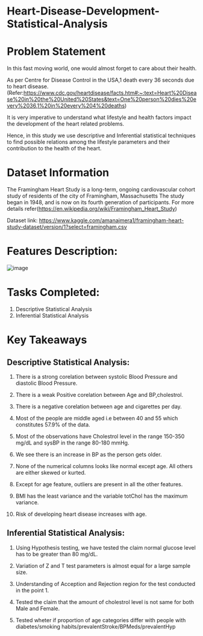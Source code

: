# Heart-Disease-Development-Statistical-Analysis

# Problem Statement

In this fast moving world, one would almost forget to care about their health.

As per Centre for Disease Control in the USA,1 death every 36 seconds due to heart disease. (Refer:https://www.cdc.gov/heartdisease/facts.htm#:~:text=Heart%20Disease%20in%20the%20United%20States&text=One%20person%20dies%20every%2036,1%20in%20every%204%20deaths)

It is very imperative to understand what lifestyle and health factors impact the development of the heart related problems.

Hence, in this study we use descriptive and Inferential statistical techniques to find possible relations among the lifestyle parameters and their contribution to the health of the heart.

# Dataset Information

The Framingham Heart Study is a long-term, ongoing cardiovascular cohort study of residents of the city of Framingham, Massachusetts The study began in 1948, and is now on its fourth generation of participants.
For more details refer(https://en.wikipedia.org/wiki/Framingham_Heart_Study)

Dataset link: https://www.kaggle.com/amanajmera1/framingham-heart-study-dataset/version/1?select=framingham.csv

# Features Description:

![image](https://user-images.githubusercontent.com/70081663/125020572-b917e800-e096-11eb-8381-bd6a1ecaf4f1.png)

# Tasks Completed:

1. Descriptive Statistical Analysis
2. Inferential Statistical Analysis

# Key Takeaways

## Descriptive Statistical Analysis:<br>

1) There is a strong corelation between systolic Blood Pressure and diastolic Blood Pressure.<br>

2) There is a weak Positive corelation between Age and BP,cholestrol.<br>

3) There is a negative corelation between age and cigarettes per day.<br>

4) Most of the people are middle aged i.e between 40 and 55 which constitutes 57.9% of the data.<br>

5) Most of the observations have Cholestrol level in the range 150-350 mg/dL and sysBP in the range 80-180 mmHg.<br>

6) We see there is an increase in BP as the person gets older.<br>

7) None of the numerical columns looks like normal except age. All others are either skewed or kurted.<br>

8) Except for age feature, outliers are present in all the other features.<br>

9) BMI has the least variance and the variable totChol has the maximum variance.<br>

10) Risk of developing heart disease increases with age.<br>


## Inferential Statistical Analysis:

1) Using Hypothesis testing, we have tested the claim normal glucose level has to be greater than 80 mg/dL.<br>

2) Variation of Z and T test parameters is almost equal for a large sample size.<br>

3) Understanding of Acception and Rejection region for the test conducted in the point 1.<br>

4) Tested the claim that the amount of cholestrol level is not same for both Male and Female.<br>

5) Tested wheter if proportion of age categories differ with people with diabetes/smoking habits/prevalentStroke/BPMeds/prevalentHyp<br>
